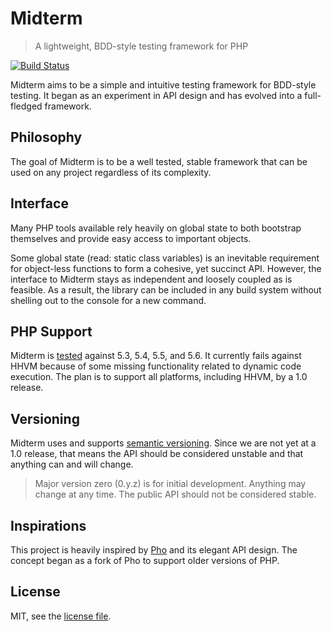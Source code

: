 Midterm
=======
>A lightweight, BDD-style testing framework for PHP

[![Build Status][badge]][travis]

[badge]: https://travis-ci.org/ciarand/midterm.png
[travis]: https://travis-ci.org/ciarand/midterm

Midterm aims to be a simple and intuitive testing framework for BDD-style
testing. It began as an experiment in API design and has evolved into a
full-fledged framework.

Philosophy
----------
The goal of Midterm is to be a well tested, stable framework that can be used on
any project regardless of its complexity.

Interface
---------
Many PHP tools available rely heavily on global state to both bootstrap
themselves and provide easy access to important objects.

Some global state (read: static class variables) is an inevitable requirement
for object-less functions to form a cohesive, yet succinct API. However, the
interface to Midterm stays as independent and loosely coupled as is feasible. As
a result, the library can be included in any build system without shelling out
to the console for a new command.

PHP Support
-----------
Midterm is [tested][travis] against 5.3, 5.4, 5.5, and 5.6. It currently fails
against HHVM because of some missing functionality related to dynamic code
execution. The plan is to support all platforms, including HHVM, by a 1.0
release.

Versioning
----------
Midterm uses and supports [semantic versioning][semver]. Since we are not yet at
a 1.0 release, that means the API should be considered unstable and that
anything can and will change.

>Major version zero (0.y.z) is for initial development. Anything may change at
>any time. The public API should not be considered stable.

[semver]: http://semver.org/

Inspirations
------------
This project is heavily inspired by [Pho][] and its elegant API design. The
concept began as a fork of Pho to support older versions of PHP.

[Pho]: https://github.com/danielstjules/pho

License
-------
MIT, see the [license file][license].

[license]: /LICENSE
